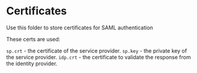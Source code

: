 # Certificates

Use this folder to store certificates for SAML authentication

These certs are used:

`sp.crt` - the certificate of the service provider.
`sp.key` - the private key of the service provider.
`idp.crt` - the certificate to validate the response from the identity provider.

